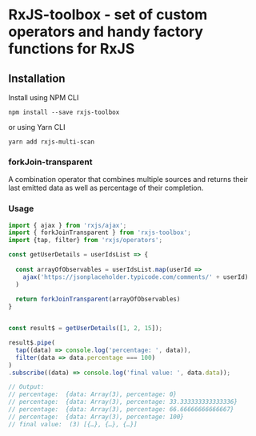 # RxJS-toolbox - set of custom operators and handy factory functions for RxJS

## Installation
Install using NPM CLI
```
npm install --save rxjs-toolbox
```

or using Yarn CLI
```
yarn add rxjs-multi-scan
```

### forkJoin-transparent
A combination operator that combines multiple sources and returns their last emitted data as well as percentage of their completion.

### Usage
```typescript
import { ajax } from 'rxjs/ajax';
import { forkJoinTransparent } from 'rxjs-toolbox';
import {tap, filter} from 'rxjs/operators';

const getUserDetails = userIdsList => {
  
  const arrayOfObservables = userIdsList.map(userId =>
    ajax('https://jsonplaceholder.typicode.com/comments/' + userId)
  )
  
  return forkJoinTransparent(arrayOfObservables)
}


const result$ = getUserDetails([1, 2, 15]);

result$.pipe(
  tap((data) => console.log('percentage: ', data)),
  filter(data => data.percentage === 100)
)
.subscribe((data) => console.log('final value: ', data.data));

// Output:
// percentage:  {data: Array(3), percentage: 0}
// percentage:  {data: Array(3), percentage: 33.333333333333336}
// percentage:  {data: Array(3), percentage: 66.66666666666667}
// percentage:  {data: Array(3), percentage: 100}
// final value:  (3) [{…}, {…}, {…}]
```

